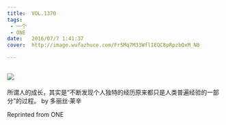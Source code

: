 ```yaml
---
title:	VOL.1370
tags:
 - 一个
 - ONE
date:	2016/07/7 1:41:37
cover:	http://image.wufazhuce.com/FrSMq7M33WflIEQC8pRpzbQxM_N8

---
```

![](http://image.wufazhuce.com/FrSMq7M33WflIEQC8pRpzbQxM_N8)
---

所谓人的成长，其实是“不断发现个人独特的经历原来都只是人类普遍经验的一部分”的过程。 by 多丽丝·莱辛
 
Reprinted from ONE
